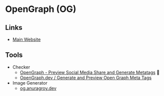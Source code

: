 # OpenGraph (OG)

## Links

- [Main Website](https://ogp.me)

## Tools

- Checker
  - [OpenGraph - Preview Social Media Share and Generate Metatags](https://opengraph.xyz) 🌟
  - [OpenGraph.dev / Generate and Preview Open Graph Meta Tags](https://opengraph.dev)
- Image Generator
  - [og.anuragroy.dev](https://github.com/anurag-roy/og.anuragroy.dev)
